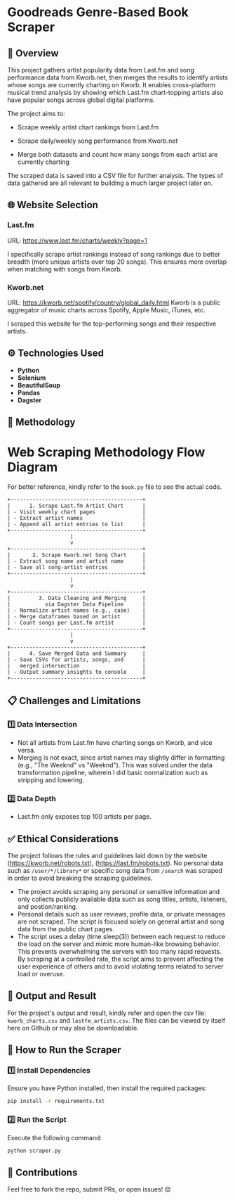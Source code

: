 # Goodreads Genre-Based Book Scraper

## 📌 Overview
This project gathers artist popularity data from Last.fm and song performance data from Kworb.net, then merges the results to identify artists whose songs are currently charting on Kworb. It enables cross-platform musical trend analysis by showing which Last.fm chart-topping artists also have popular songs across global digital platforms.

The project aims to:

- Scrape weekly artist chart rankings from Last.fm

- Scrape daily/weekly song performance from Kworb.net

- Merge both datasets and count how many songs from each artist are currently charting

The scraped data is saved into a CSV file for further analysis. The types of data gathered are all relevant to building a much larger project later on.

## 🌐 Website Selection
### Last.fm
URL: https://www.last.fm/charts/weekly?page=1

I specifically scrape artist rankings instead of song rankings due to better breadth (more unique artists over top 20 songs).
This ensures more overlap when matching with songs from Kworb.

### Kworb.net
URL: https://kworb.net/spotify/country/global_daily.html
Kworb is a public aggregator of music charts across Spotify, Apple Music, iTunes, etc.

I scraped this website for the top-performing songs and their respective artists.

## ⚙️ Technologies Used
- **Python**
- **Selenium**
- **BeautifulSoup**
- **Pandas**
- **Dagster**

## 🔬 Methodology

# Web Scraping Methodology Flow Diagram
For better reference, kindly refer to the `book.py` file to see the actual code.

```plaintext
+------------------------------------------+
|      1. Scrape Last.fm Artist Chart      |
| - Visit weekly chart pages               |
| - Extract artist names                   |
| - Append all artist entries to list      |
+------------------------------------------+
                    |
                    v
+------------------------------------------+
|       2. Scrape Kworb.net Song Chart     |
| - Extract song name and artist name      |
| - Save all song-artist entries           |
+------------------------------------------+
                    |
                    v
+------------------------------------------+
|         3. Data Cleaning and Merging     |
|           via Dagster Data Pipeline      |
| - Normalize artist names (e.g., case)    |
| - Merge dataframes based on artist       |
| - Count songs per Last.fm artist         |
+------------------------------------------+
                    |
                    v
+------------------------------------------+
|      4. Save Merged Data and Summary     |
| - Save CSVs for artists, songs, and      |
|   merged intersection                    |
| - Output summary insights to console     |
+------------------------------------------+
```

## 📋 Challenges and Limitations
### 1️⃣  Data Intersection
- Not all artists from Last.fm have charting songs on Kworb, and vice versa.
- Merging is not exact, since artist names may slightly differ in formatting (e.g., "The Weeknd" vs "Weeknd"). This was solved under the data transformation pipeline, wherein I did basic normalization such as stripping and lowering.

### 2️⃣ Data Depth
- Last.fm only exposes top 100 artists per page. 

## ✅ Ethical Considerations
The project follows the rules and guidelines laid down by the website (https://kworb.net/robots.txt), (https://last.fm/robots.txt). No personal data such as `/user/*/library*` or specific song data from `/search` was scraped in order to avoid breaking the scraping guidelines.

- The project avoids scraping any personal or sensitive information and only collects publicly available data such as song titles, artists, listeners, and postion/ranking.
- Personal details such as user reviews, profile data, or private messages are not scraped. The script is focused solely on general artist and song data from the public chart pages.
- The script uses a delay (time.sleep(3)) between each request to reduce the load on the server and mimic more human-like browsing behavior. This prevents overwhelming the servers with too many rapid requests. By scraping at a controlled rate, the script aims to prevent affecting the user experience of others and to avoid violating terms related to server load or overuse.

## 📁 Output and Result
For the project's output and result, kindly refer and open the csv file: `kworb_charts.csv` and `lastfm_artists.csv`. The files can be viewed by itself here on Github or may also be downloadable.

## 🚀 How to Run the Scraper
### 1️⃣ Install Dependencies
Ensure you have Python installed, then install the required packages:
```sh
pip install -r requirements.txt
```

### 2️⃣ Run the Script
Execute the following command:
```sh
python scraper.py
```


## 🤝 Contributions
Feel free to fork the repo, submit PRs, or open issues! 😊